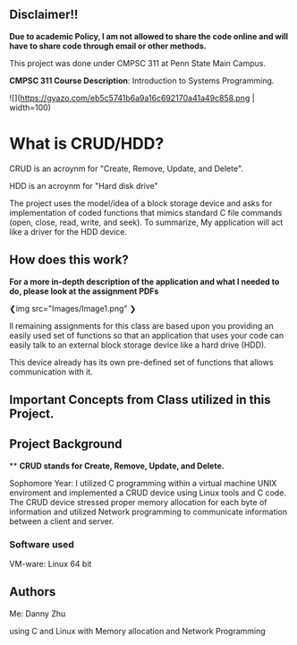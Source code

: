## Disclaimer!!

**Due to academic Policy, I am not allowed to share the code online and will have to share code through email or other methods.**

This project was done under CMPSC 311 at Penn State Main Campus.

**CMPSC 311 Course Description**: Introduction to Systems Programming.

![](https://gyazo.com/eb5c5741b6a9a16c692170a41a49c858.png | width=100)

# What is CRUD/HDD?

CRUD is an acroynm for "Create, Remove, Update, and Delete".

HDD is an acroynm for "Hard disk drive"

The project uses the model/idea of a block storage device and asks for implementation of coded functions that mimics standard C file commands (open, close, read, write, and seek). To summarize, My application will act like a driver for the HDD device.


## How does this work?

**For a more in-depth description of the application and what I needed to do, please look at the assignment PDFs**

❮img src="Images/Image1.png" ❯

ll remaining assignments for this class are based upon you providing an easily used set of functions
so that an application that uses your code can easily talk to an external block storage device like a hard drive
(HDD).

This device already has its own pre-defined set of functions that allows communication with it.



## Important Concepts from Class utilized in this Project.

## Project Background

** **CRUD stands for Create, Remove, Update, and Delete.**

Sophomore Year: I utilized C programming within a virtual machine UNIX enviroment and implemented a CRUD device using Linux tools and C code. The CRUD device stressed proper memory allocation for each byte of information and utilized Network programming to communicate information between a client and server. 



### Software used

VM-ware: Linux 64 bit


## Authors

Me: Danny Zhu


using C and Linux with Memory allocation and Network Programming
